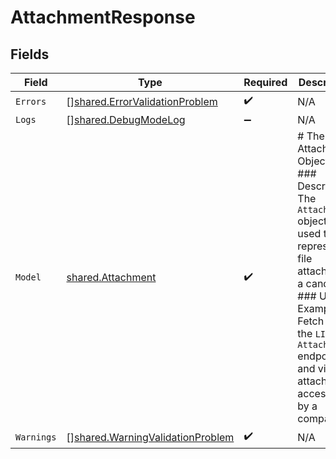 # AttachmentResponse


## Fields

| Field                                                                                                                                                                                                                           | Type                                                                                                                                                                                                                            | Required                                                                                                                                                                                                                        | Description                                                                                                                                                                                                                     |
| ------------------------------------------------------------------------------------------------------------------------------------------------------------------------------------------------------------------------------- | ------------------------------------------------------------------------------------------------------------------------------------------------------------------------------------------------------------------------------- | ------------------------------------------------------------------------------------------------------------------------------------------------------------------------------------------------------------------------------- | ------------------------------------------------------------------------------------------------------------------------------------------------------------------------------------------------------------------------------- |
| `Errors`                                                                                                                                                                                                                        | [][shared.ErrorValidationProblem](../../models/shared/errorvalidationproblem.md)                                                                                                                                                | :heavy_check_mark:                                                                                                                                                                                                              | N/A                                                                                                                                                                                                                             |
| `Logs`                                                                                                                                                                                                                          | [][shared.DebugModeLog](../../models/shared/debugmodelog.md)                                                                                                                                                                    | :heavy_minus_sign:                                                                                                                                                                                                              | N/A                                                                                                                                                                                                                             |
| `Model`                                                                                                                                                                                                                         | [shared.Attachment](../../models/shared/attachment.md)                                                                                                                                                                          | :heavy_check_mark:                                                                                                                                                                                                              | # The Attachment Object<br/>### Description<br/>The `Attachment` object is used to represent a file attached to a candidate.<br/>### Usage Example<br/>Fetch from the `LIST Attachments` endpoint and view attachments accessible by a company. |
| `Warnings`                                                                                                                                                                                                                      | [][shared.WarningValidationProblem](../../models/shared/warningvalidationproblem.md)                                                                                                                                            | :heavy_check_mark:                                                                                                                                                                                                              | N/A                                                                                                                                                                                                                             |